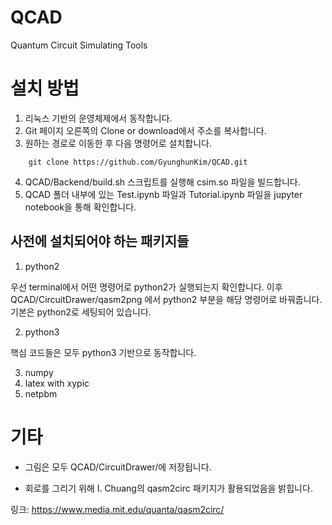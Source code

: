 # QCAD

Quantum Circuit Simulating Tools

# 설치 방법

1. 리눅스 기반의 운영체제에서 동작합니다.
2. Git 페이지 오른쪽의 Clone or download에서 주소를 복사합니다.
3. 원하는 경로로 이동한 후 다음 명령어로 설치합니다.
~~~
	git clone https://github.com/GyunghunKim/QCAD.git
~~~
4. QCAD/Backend/build.sh 스크립트를 실행해 csim.so 파일을 빌드합니다.
5. QCAD 폴더 내부에 있는 Test.ipynb 파일과 Tutorial.ipynb 파일을 jupyter notebook을 통해 확인합니다.

## 사전에 설치되어야 하는 패키지들

1. python2

우선 terminal에서 어떤 명령어로 python2가 실행되는지 확인합니다.
이후 QCAD/CircuitDrawer/qasm2png 에서 python2 부분을 해당 명령어로 바꿔줍니다.
기본은 python2로 세팅되어 있습니다.

2. python3

핵심 코드들은 모두 python3 기반으로 동작합니다.

3. numpy
4. latex with xypic
5. netpbm

# 기타

- 그림은 모두 QCAD/CircuitDrawer/에 저장됩니다.

- 회로를 그리기 위해 I. Chuang의 qasm2circ 패키지가 활용되었음을 밝힙니다.

링크: https://www.media.mit.edu/quanta/qasm2circ/
